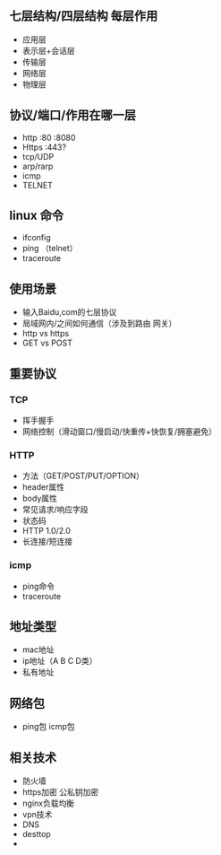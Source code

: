 

## 七层结构/四层结构 每层作用

- 应用层
- 表示层+会话层
- 传输层
- 网络层
- 物理层

## 协议/端口/作用在哪一层

- http :80 :8080
- Https :443?
- tcp/UDP
- arp/rarp
- icmp
- TELNET

## linux 命令

- ifconfig
- ping （telnet）
- traceroute

## 使用场景

- 输入Baidu,com的七层协议
- 局域网内/之间如何通信（涉及到路由 网关）
- http vs https
- GET vs POST

## 重要协议

### TCP
- 挥手握手
- 网络控制（滑动窗口/慢启动/快重传+快恢复/拥塞避免）

 ### HTTP
 - 方法（GET/POST/PUT/OPTION）
 - header属性
 - body属性
 - 常见请求/响应字段
 - 状态码
 - HTTP 1.0/2.0
 - 长连接/短连接

 ### icmp
 - ping命令
 - traceroute


## 地址类型

- mac地址
- ip地址（A B C D类）
- 私有地址

## 网络包

- ping包 icmp包

## 相关技术

- 防火墙
- https加密 公私钥加密
- nginx负载均衡
- vpn技术
- DNS
- desttop
- 